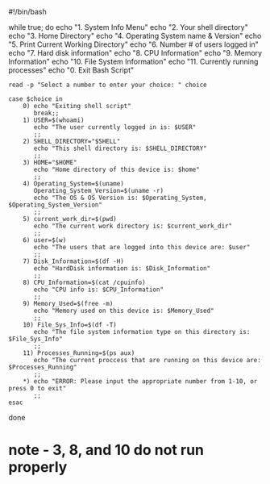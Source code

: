 #!/bin/bash

while true; do 
    echo "1. System Info Menu"
    echo "2. Your shell directory"
    echo "3. Home Directory"
    echo "4. Operating System name & Version"
    echo "5. Print Current Working Directory"
    echo "6. Number # of users logged in"
    echo "7. Hard disk information"
    echo "8. CPU Information"
    echo "9. Memory Information"
    echo "10. File System Information"
    echo "11. Currently running processes"
    echo "0. Exit Bash Script"

    read -p "Select a number to enter your choice: " choice

    case $choice in
        0) echo "Exiting shell script"
           break;;
        1) USER=$(whoami)
           echo "The user currently logged in is: $USER"
           ;;
        2) SHELL_DIRECTORY="$SHELL"
           echo "This shell directory is: $SHELL_DIRECTORY"
           ;;
        3) HOME="$HOME"
           echo "Home directory of this device is: $home"
           ;;
        4) Operating_System=$(uname)
           Operating_System_Version=$(uname -r)
           echo "The OS & OS Version is: $Operating_System, $Operating_System_Version"
           ;;
        5) current_work_dir=$(pwd)
           echo "The current work directory is: $current_work_dir"
           ;;
        6) user=$(w)
           echo "The users that are logged into this device are: $user"
           ;;
        7) Disk_Information=$(df -H)
           echo "HardDisk information is: $Disk_Information"
           ;;
        8) CPU_Information=$(cat /cpuinfo)
           echo "CPU info is: $CPU_Information"
           ;;
        9) Memory_Used=$(free -m)
           echo "Memory used on this device is: $Memory_Used"
           ;;
        10) File_Sys_Info=$(df -T)
           echo "The file system information type on this directory is: $File_Sys_Info"
           ;;
        11) Processes_Running=$(ps aux)
           echo "The current proccess that are running on this device are: $Processes_Running"
           ;;
        *) echo "ERROR: Please input the appropriate number from 1-10, or press 0 to exit"
           ;;
    esac
done

# note - 3, 8, and 10 do not run properly
